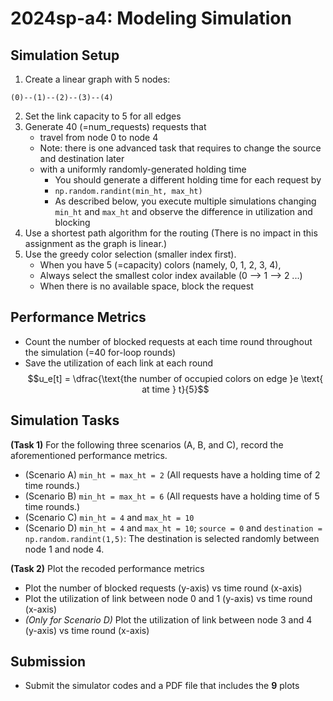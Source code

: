 # 2024sp-a4: Modeling Simulation

## Simulation Setup
1. Create a linear graph with 5 nodes:
```
(0)--(1)--(2)--(3)--(4)
```
2. Set the link capacity to 5 for all edges
3. Generate 40 (=num_requests) requests that
   - travel from node 0 to node 4
   - Note: there is one advanced task that requires to change the source and destination later
   - with a uniformly randomly-generated holding time
     - You should generate a different holding time for each request by
     - ```np.random.randint(min_ht, max_ht)```
     - As described below, you execute multiple simulations changing ```min_ht``` and ```max_ht``` and observe the difference in utilization and blocking
4. Use a shortest path algorithm for the routing (There is no impact in this assignment as the graph is linear.)
5. Use the greedy color selection (smaller index first). 
   - When you have 5 (=capacity) colors (namely, 0, 1, 2, 3, 4), 
   - Always select the smallest color index available (0 --> 1 --> 2 ...)
   - When there is no available space, block the request

## Performance Metrics
- Count the number of blocked requests at each time round throughout the simulation (=40 for-loop rounds)
- Save the utilization of each link at each round
$$u_e[t] = \dfrac{\text{the number of occupied colors on edge }e \text{ at time } t}{5}$$

## Simulation Tasks
**(Task 1)** For the following three scenarios (A, B, and C), record the aforementioned performance metrics.

- (Scenario A) ```min_ht = max_ht = 2``` (All requests have a holding time of 2 time rounds.)
- (Scenario B) ```min_ht = max_ht = 6``` (All requests have a holding time of 5 time rounds.)
- (Scenario C) ```min_ht = 4``` and ```max_ht = 10```
- (Scenario D) ```min_ht = 4``` and ```max_ht = 10```; ```source = 0``` and ```destination = np.random.randint(1,5)```: The destination is selected randomly between node 1 and node 4.

**(Task 2)** Plot the recoded performance metrics
- Plot the number of blocked requests (y-axis) vs time round (x-axis)
- Plot the utilization of link between node 0 and 1 (y-axis) vs time round (x-axis)
- *(Only for Scenario D)* Plot the utilization of link between node 3 and 4 (y-axis) vs time round (x-axis)

## Submission
- Submit the simulator codes and a PDF file that includes the **9** plots

